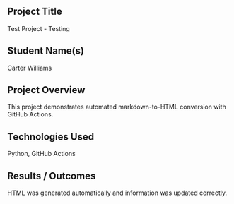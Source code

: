 ## Project Title
Test Project - Testing

## Student Name(s)
Carter Williams

## Project Overview
This project demonstrates automated markdown-to-HTML conversion with GitHub Actions.

## Technologies Used
Python, GitHub Actions

## Results / Outcomes
HTML was generated automatically and information was updated correctly. 